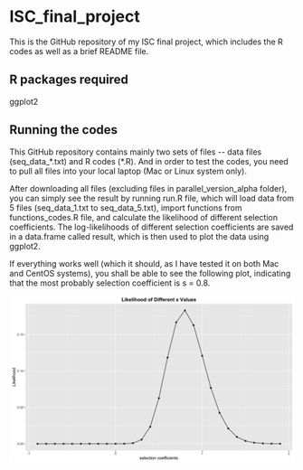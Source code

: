 # ISC_final_project
This is the GitHub repository of my ISC final project, which includes the R codes as well as a brief README file.

## R packages required
ggplot2

## Running the codes
This GitHub repository contains mainly two sets of files -- data files (seq_data_\*.txt) and R codes (\*.R). And in order to test the codes, you need to pull all files into your local laptop (Mac or Linux system only).

After downloading all files (excluding files in parallel_version_alpha folder), you can simply see the result by running run.R file, which will load data from 5 files (seq_data_1.txt to seq_data_5.txt), import functions from functions_codes.R file, and calculate the likelihood of different selection coefficients. The log-likelihoods of different selection coefficients are saved in a data.frame called result, which is then used to plot the data using ggplot2.

If everything works well (which it should, as I have tested it on both Mac and CentOS systems), you shall be able to see the following plot, indicating that the most probably selection coefficient is s = 0.8.

![Correct Results](https://github.com/wenhan-uchicago/ISC_final_project/blob/master/result.png)

